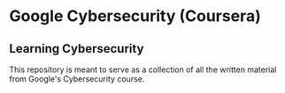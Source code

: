 # Google Cybersecurity (Coursera)
## Learning Cybersecurity
This repository is meant to serve as a collection of all the written material from Google's Cybersecurity course.
